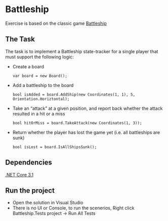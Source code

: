 ﻿# Battleship
Exercise is based on the classic game [Battleship](https://en.wikipedia.org/wiki/Battleship_(game))

## The Task
The task is to implement a Battleship state-tracker for a single player that must support the following logic:

* Create a board

	```
	var board = new Board();
	```
* Add a battleship to the board

	```
	bool isAdded = board.AddShip(new Coordinates(1, 1), 5, Orientation.Horiztontal);
	```
* Take an “attack” at a given position, and report back whether the attack resulted in a hit or a miss

	```
	bool hitOrMiss = board.TakeAttack(new Coordinates(1, 3));
	```
* Return whether the player has lost the game yet (i.e. all battleships are sunk)

	```
	bool isLost = board.IsAllShipsSunk();
	```

## Dependencies
[.NET Core 3.1](https://www.microsoft.com/net/download)

## Run the project
* Open the solution in Visual Studio
* There is no UI or Console, to run the scenerios, Right click Battleship.Tests project -> Run All Tests

